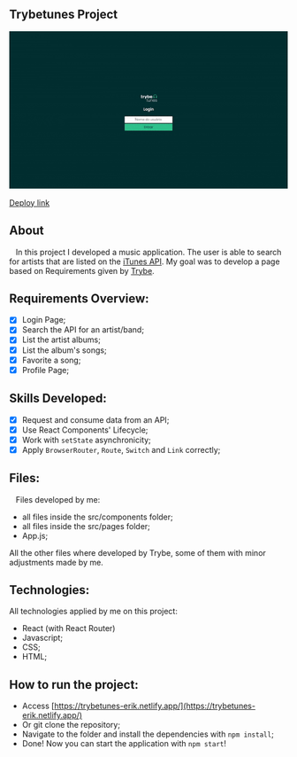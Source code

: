 ## Trybetunes Project
![trybetunes-gif](trybetunes-trybe.gif)

[Deploy link](https://trybetunes-erik.netlify.app/)

## About
&nbsp;&nbsp; In this project I developed a music application. The user is able to search for artists that are listed on the [iTunes API](https://developer.apple.com/library/archive/documentation/AudioVideo/Conceptual/iTuneSearchAPI/index.html). My goal was to develop a page based on Requirements given by [Trybe](https://www.betrybe.com/).
	
## Requirements Overview:
- [x] Login Page;
- [x] Search the API for an artist/band;
- [x] List the artist albums;
- [x] List the album's songs;
- [x] Favorite a song;
- [x] Profile Page;

## Skills Developed:
- [x] Request and consume data from an API;
- [x] Use React Components' Lifecycle;
- [x] Work with `setState` asynchronicity;
- [x] Apply `BrowserRouter`, `Route`, `Switch` and `Link` correctly;

## Files:
&nbsp;&nbsp; Files developed by me:

- all files inside the src/components folder;
- all files inside the src/pages folder;
- App.js;

All the other files where developed by Trybe, some of them with minor adjustments made by me.


## Technologies:
All technologies applied by me on this project:
- React (with React Router)
- Javascript;
- CSS;
- HTML;

## How to run the project:
- Access [https://trybetunes-erik.netlify.app/](https://trybetunes-erik.netlify.app/)
- Or git clone the repository;
- Navigate to the folder and install the dependencies with `npm install`;
- Done! Now you can start the application with `npm start`!
